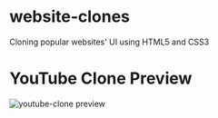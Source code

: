 # website-clones
Cloning popular websites' UI using HTML5 and CSS3

# YouTube Clone Preview
![youtube-clone preview](https://user-images.githubusercontent.com/92630490/190187085-c22045ce-892c-4091-9727-c075b463c020.png)
